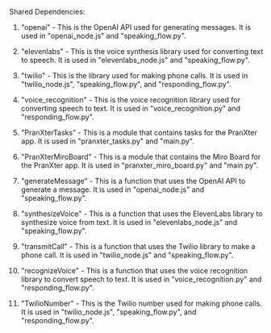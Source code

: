 Shared Dependencies:

1. "openai" - This is the OpenAI API used for generating messages. It is used in "openai_node.js" and "speaking_flow.py".

2. "elevenlabs" - This is the voice synthesis library used for converting text to speech. It is used in "elevenlabs_node.js" and "speaking_flow.py".

3. "twilio" - This is the library used for making phone calls. It is used in "twilio_node.js", "speaking_flow.py", and "responding_flow.py".

4. "voice_recognition" - This is the voice recognition library used for converting speech to text. It is used in "voice_recognition.py" and "responding_flow.py".

5. "PranXterTasks" - This is a module that contains tasks for the PranXter app. It is used in "pranxter_tasks.py" and "main.py".

6. "PranXterMiroBoard" - This is a module that contains the Miro Board for the PranXter app. It is used in "pranxter_miro_board.py" and "main.py".

7. "generateMessage" - This is a function that uses the OpenAI API to generate a message. It is used in "openai_node.js" and "speaking_flow.py".

8. "synthesizeVoice" - This is a function that uses the ElevenLabs library to synthesize voice from text. It is used in "elevenlabs_node.js" and "speaking_flow.py".

9. "transmitCall" - This is a function that uses the Twilio library to make a phone call. It is used in "twilio_node.js" and "speaking_flow.py".

10. "recognizeVoice" - This is a function that uses the voice recognition library to convert speech to text. It is used in "voice_recognition.py" and "responding_flow.py".

11. "TwilioNumber" - This is the Twilio number used for making phone calls. It is used in "twilio_node.js", "speaking_flow.py", and "responding_flow.py".